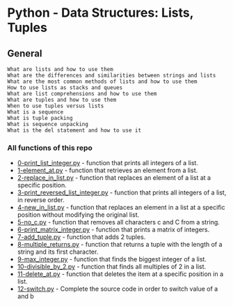# Python - Data Structures: Lists, Tuples

## General
```
What are lists and how to use them
What are the differences and similarities between strings and lists
What are the most common methods of lists and how to use them
How to use lists as stacks and queues
What are list comprehensions and how to use them
What are tuples and how to use them
When to use tuples versus lists
What is a sequence
What is tuple packing
What is sequence unpacking
What is the del statement and how to use it
```

### All functions of this repo

- [0-print_list_integer.py]() - function that prints all integers of a list.<br/>
- [1-element_at.py]() - function that retrieves an element from a list.<br/>
- [2-replace_in_list.py]() - function that replaces an element of a list at a specific position.<br/>
- [3-print_reversed_list_integer.py]() - function that prints all integers of a list, in reverse order.<br/>
- [4-new_in_list.py]() - function that replaces an element in a list at a specific position without modifying the original list.<br/>
- [5-no_c.py]() - function that removes all characters c and C from a string.<br/>
- [6-print_matrix_integer.py]() - function that prints a matrix of integers.<br/>
- [7-add_tuple.py]() - function that adds 2 tuples.<br/>
- [8-multiple_returns.py]() - function that returns a tuple with the length of a string and its first character.<br/>
- [9-max_integer.py]() - function that finds the biggest integer of a list.<br/>
- [10-divisible_by_2.py]() - function that finds all multiples of 2 in a list.<br/>
- [11-delete_at.py]() - function that deletes the item at a specific position in a list.<br/>
- [12-switch.py]() - Complete the source code in order to switch value of a and b<br/>